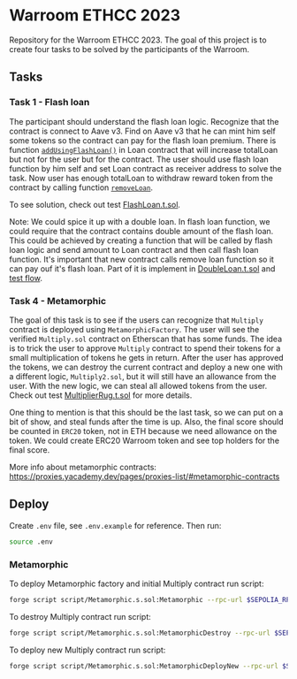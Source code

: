 # Warroom ETHCC 2023

Repository for the Warroom ETHCC 2023. The goal of this project is to create four tasks to be solved by the participants of the Warroom.

## Tasks

### Task 1 - Flash loan

The participant should understand the flash loan logic. Recognize that the contract is connect to Aave v3. Find on Aave v3 that he can mint him self some tokens so the contract can pay for the flash loan premium. There is function [`addUsingFlashLoan()`](./src/flashloan/Loan.sol#L33) in Loan contract that will increase totalLoan but not for the user but for the contract. The user should use flash loan function by him self and set Loan contract as receiver address to solve the task. Now user has enough totalLoan to withdraw reward token from the contract by calling function [`removeLoan`](./src/flashloan/Loan.sol#L37).

To see solution, check out test [FlashLoan.t.sol](./test/flashloan/Loan.t.sol).

Note: We could spice it up with a double loan. In flash loan function, we could require that the contract contains double amount of the flash loan. This could be achieved by creating a function that will be called by flash loan logic and send amount to Loan contract and then call flash loan function. It's important that new contract calls remove loan function so it can pay ouf it's flash loan. Part of it is implement in [DoubleLoan.t.sol](./src/flashloan/DoubleLoan.sol) and [test flow](./test/flashloan/Loan.t.sol#L35).

### Task 4 - Metamorphic

The goal of this task is to see if the users can recognize that `Multiply` contract is deployed using `MetamorphicFactory`. The user will see the verified `Multiply.sol` contract on Etherscan that has some funds. The idea is to trick the user to approve `Multiply` contract to spend their tokens for a small multiplication of tokens he gets in return. After the user has approved the tokens, we can destroy the current contract and deploy a new one with a different logic, `Multiply2.sol`, but it will still have an allowance from the user. With the new logic, we can steal all allowed tokens from the user. Check out test [MultiplierRug.t.sol](./test/metamorphic/MultiplerRug.t.sol) for more details.

One thing to mention is that this should be the last task, so we can put on a bit of show, and steal funds after the time is up. Also, the final score should be counted in `ERC20` token, not in ETH because we need allowance on the token. We could create ERC20 Warroom token and see top holders for the final score.

More info about metamorphic contracts: https://proxies.yacademy.dev/pages/proxies-list/#metamorphic-contracts

## Deploy

Create `.env` file, see `.env.example` for reference. Then run:

```bash
source .env
```

### Metamorphic

To deploy Metamorphic factory and initial Multiply contract run script:

```bash
forge script script/Metamorphic.s.sol:Metamorphic --rpc-url $SEPOLIA_RPC_URL --broadcast --verify -vvvv
```

To destroy Multiply contract run script:

```bash
forge script script/Metamorphic.s.sol:MetamorphicDestroy --rpc-url $SEPOLIA_RPC_URL --broadcast --verify -vvvv
```

To deploy new Multiply contract run script:

```bash
forge script script/Metamorphic.s.sol:MetamorphicDeployNew --rpc-url $SEPOLIA_RPC_URL --broadcast --verify -vvvv
```
